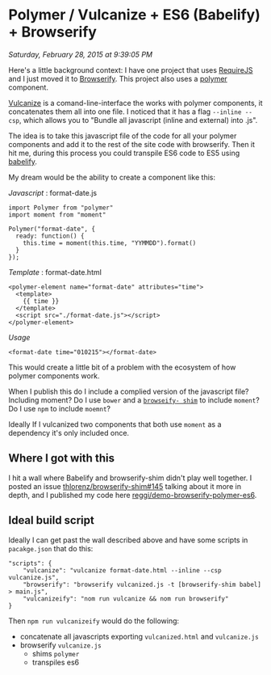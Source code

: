# Polymer / Vulcanize + ES6 (Babelify) + Browserify

_Saturday, February 28, 2015 at 9:39:05 PM_

Here's a little background context: I have one project that uses [RequireJS](http://requirejs.org/) and I just moved it to [Browserify](https://github.com/substack/node-browserify). This project also uses a [polymer](https://github.com/polymer/polymer) component.

[Vulcanize](https://github.com/polymer/vulcanize) is a comand-line-interface the works with polymer components, it concatenates them all into one file.  I noticed that it has a flag `--inline --csp`, which allows you to "Bundle all javascript (inline and external) into <output file name>.js".

The idea is to take this javascript file of the code for all your polymer components and add it to the rest of the site code with browserify. Then it hit me, during this process you could transpile
ES6 code to ES5 using [babelify](https://github.com/babel/babelify).

My dream would be the ability to create a component like this:

_Javascript_ : format-date.js

```
import Polymer from "polymer"
import moment from "moment"

Polymer("format-date", {
  ready: function() {
	this.time = moment(this.time, "YYMMDD").format()
  }
});
```
_Template_ : format-date.html

```
<polymer-element name="format-date" attributes="time">
  <template>
    {{ time }}
  </template>
  <script src="./format-date.js"></script>
</polymer-element>
```

_Usage_ 

```
<format-date time="010215"></format-date>
```

This would create a little bit of a problem with the ecosystem of how polymer components work.

When I publish this do I include a complied version of the javascript file? Including moment? Do I use `bower` and a [`browseify- shim`](https://github.com/thlorenz/browserify-shim) to include `moment`? Do I use `npm` to include `moemnt`?

Ideally If I vulcanized two components that both use `moment` as a dependency it's only included once.

## Where I got with this

I hit a wall where Babelify and browserify-shim didn't play well together. I posted an issue [thlorenz/browserify-shim#145](https://github.com/thlorenz/browserify-shim/issues/145) talking about it more in depth, and I published my code here [reggi/demo-browserify-polymer-es6](https://github.com/reggi/demo-browserify-polymer-es6).

## Ideal build script

Ideally I can get past the wall described above and have some scripts in `pacakge.json` that do this:

```
"scripts": {
    "vulcanize": "vulcanize format-date.html --inline --csp vulcanize.js",
    "browserify": "browserify vulcanized.js -t [browserify-shim babel] > main.js",
    "vulcanizeify": "nom run vulcanize && nom run browserify"
}
```

Then `npm run vulcanizeify` would do the following:

* concatenate all javascripts exporting `vulcanized.html` and `vulcanize.js` 
* browserify `vulcanize.js`
  * shims `polymer`
  * transpiles es6
  
 